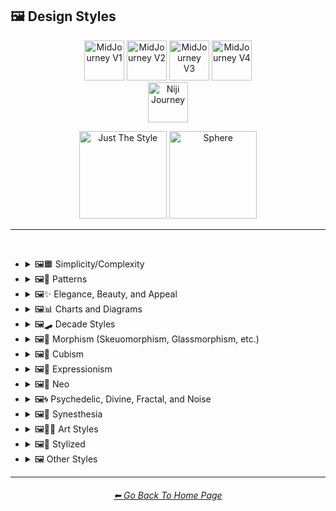 <h2>🖼 Design Styles</h2>

<div align="center">

[<img src="/Images/Repo_Parts/Buttons/Version_Buttons/button_version_V1_inactive.webp?raw=true" alt="MidJourney V1" height="64" />](/Pages/MJ_V1/Style_Pages/Sphere/Design_Styles.md)
[<img src="/Images/Repo_Parts/Buttons/Version_Buttons/button_version_V2_inactive.webp?raw=true" alt="MidJourney V2" height="64" />](/Pages/MJ_V2/Style_Pages/Sphere/Design_Styles.md)
[<img src="/Images/Repo_Parts/Buttons/Version_Buttons/button_version_V3_active.webp?raw=true" alt="MidJourney V3" height="64" />](/Pages/MJ_V3/Style_Pages/Just_The_Style/Design_Styles.md)
[<img src="/Images/Repo_Parts/Buttons/Version_Buttons/button_version_V4_inactive.webp?raw=true" alt="MidJourney V4" height="64" />](/Pages/MJ_V4/Style_Pages/Just_The_Style/Design_Styles.md)
<br>
[<img src="/Images/Repo_Parts/Buttons/Version_Buttons/button_version_niji_inactive_full.webp?raw=true" alt="Niji Journey" height="64" />](/Pages/Niji_Journey/Style_Pages/Design_Styles.md)

[<img src="/Images/Repo_Parts/Buttons/Image_Type_Buttons/button_just_the_style_active.webp?raw=true" alt="Just The Style" width="140.5" />](/Pages/MJ_V3/Style_Pages/Just_The_Style/Design_Styles.md)
[<img src="/Images/Repo_Parts/Buttons/Image_Type_Buttons/button_sphere_inactive.webp?raw=true" alt="Sphere" width="140.5" />](/Pages/MJ_V3/Style_Pages/Sphere/Design_Styles.md)

</div>

<hr>
<br>


- <details><summary>🖼🟧 Simplicity/Complexity</summary><p><div align="center">

	| Simple | Simplicity | Basic |
	| :-: | :-: | :-: |
	| <img src="/Images/MJ_V3/MidJourney_Styles/Simple.png?raw=true" width="256" /> | <img src="/Images/MJ_V3/MidJourney_Styles/Wave_13/Simplicity.png?raw=true" width="256" /> | <img src="/Images/MJ_V3/MidJourney_Styles/Basic.png?raw=true" width="256" /> |
	
	<br>
	
	| Details | Detailed | Hyperdetailed |
	| :-: | :-: | :-: |
	| <img src="/Images/MJ_V3/MidJourney_Styles/Wave_14/Details.png?raw=true" width="256" /> | <img src="/Images/MJ_V3/MidJourney_Styles/Detailed.png?raw=true" width="256" /> | <img src="/Images/MJ_V3/MidJourney_Styles/Hyperdetailed.png?raw=true" width="256" /> |

	<br>

	| Ornate |
	| :-: |
	| <img src="/Images/MJ_V3/MidJourney_Styles/Ornate.png?raw=true" width="256" /> |
	
	<br>

	| Complex | Complexity | Multiplex |
	| :-: | :-: | :-: |
	| <img src="/Images/MJ_V3/MidJourney_Styles/Complex.png?raw=true" width="256" /> | <img src="/Images/MJ_V3/MidJourney_Styles/Wave_13/Complexity.png?raw=true" width="256" /> | <img src="/Images/MJ_V3/MidJourney_Styles/Multiplex.png?raw=true" width="256" /> |
	
	<br>

	| Kolmogorov Complexity | Cluttered | Greeble |
    | :-: | :-: | :-: |
    | <img src="/Images/MJ_V3/MidJourney_Styles/Kolmogorov_Complexity.png?raw=true" width="256" /> | <img src="/Images/MJ_V3/MidJourney_Styles/Cluttered.png?raw=true" width="256" /> | <img src="/Images/MJ_V3/MidJourney_Styles/Greeble.png?raw=true" width="256" /> |

    <br>

	| Chaotic | Confusing | Incoherent |
	| :-: | :-: | :-: |
	| <img src="/Images/MJ_V3/MidJourney_Styles/Chaotic.png?raw=true" width="256" /> | <img src="/Images/MJ_V3/MidJourney_Styles/Confusing.png?raw=true" width="256" /> | <img src="/Images/MJ_V3/MidJourney_Styles/Incoherent.png?raw=true" width="256" /> |
	
	<br>

	| Intricate | Surface Detail | Intricate Surface Detail |
	| :-: | :-: | :-: |
	| <img src="/Images/MJ_V3/MidJourney_Styles/Intricate.png?raw=true" width="256" /> | <img src="/Images/MJ_V3/MidJourney_Styles/Surface_Detail.png?raw=true" width="256" /> | <img src="/Images/MJ_V3/MidJourney_Styles/Intricate_Surface_Detail.png?raw=true" width="256" /> |
	
	<br>
	
	| Minimalist | Maximalist | Intricate Maximalism |
	| :-: | :-: | :-: |
	| <img src="/Images/MJ_V3/MidJourney_Styles/Minimalist.png?raw=true" width="256" /> | <img src="/Images/MJ_V3/MidJourney_Styles/Maximalist.png?raw=true" width="256" /> | <img src="/Images/MJ_V3/MidJourney_Styles/Intricate_Maximalism.png?raw=true" width="256" /> |

	<br>
	
	| Flat | Flat Design | Ukiyo-e Flat Design |
	| :-: | :-: | :-: |
	| <img src="/Images/MJ_V3/MidJourney_Styles/Flat.png?raw=true" width="256" /> | <img src="/Images/MJ_V3/MidJourney_Styles/Flat_Design.png?raw=true" width="256" /> | <img src="/Images/MJ_V3/MidJourney_Styles/Ukiyo-e_Flat_Design.png?raw=true" width="256" /> |

	<br>
	
	| Flat Shading |
	| :-: |
	| <img src="/Images/MJ_V3/MidJourney_Styles/Flat_Shading.png?raw=true" width="256" /> |
	
  </div></p></details>
	
	
	
- <details><summary>🖼🎨 Patterns</summary><p><div align="center">
	
	| Patterns | Polka Dot | Pinstripe |
	| :-: | :-: | :-: |
	| <img src="/Images/MJ_V3/MidJourney_Styles/Patterns.png?raw=true" width="256" /> | <img src="/Images/MJ_V3/MidJourney_Styles/Polka_Dot.png?raw=true" width="256" /> | <img src="/Images/MJ_V3/MidJourney_Styles/Pinstripe.png?raw=true" width="256" /> |
	
	<br>
	
	| Grid | Axis Lines | Checkerboard |
	| :-: | :-: | :-: |
	| <img src="/Images/MJ_V3/MidJourney_Styles/Grid.png?raw=true" width="256" /> | <img src="/Images/MJ_V3/MidJourney_Styles/Wave_14/Axis_Lines.png?raw=true" width="256" /> | <img src="/Images/MJ_V3/MidJourney_Styles/Checkerboard.png?raw=true" width="256" /> |

	<br>

	| Halftone |
	| :-: |
	| <img src="/Images/MJ_V3/MidJourney_Styles/Halftone.png?raw=true" width="256" /> |

	<br>
	
	| Camouflage | Damask Patterns | Memphis Pattern |
	| :-: | :-: | :-: |
	| <img src="/Images/MJ_V3/MidJourney_Styles/Camouflage.png?raw=true" width="256" /> | <img src="/Images/MJ_V3/MidJourney_Styles/Damask_Patterns.png?raw=true" width="256" /> | <img src="/Images/MJ_V3/MidJourney_Styles/Memphis_Pattern.png?raw=true" width="256" /> |
	
	<br>
	
	| Parametric Patterns | Diffraction Patterns | Voronoi |
	| :-: | :-: | :-: |
	| <img src="/Images/MJ_V3/MidJourney_Styles/Parametric_Patterns.png?raw=true" width="256" /> | <img src="/Images/MJ_V3/MidJourney_Styles/Diffraction_Patterns.png?raw=true" width="256" /> | <img src="/Images/MJ_V3/MidJourney_Styles/Voronoi.png?raw=true" width="256" /> |
	
	<br>
	
	| Zebra Pattern | Tiger Pattern | Cow Pattern |
	| :-: | :-: | :-: |
	| <img src="/Images/MJ_V3/MidJourney_Styles/Zebra_Pattern.png?raw=true" width="256" /> | <img src="/Images/MJ_V3/MidJourney_Styles/Tiger_Pattern.png?raw=true" width="256" /> | <img src="/Images/MJ_V3/MidJourney_Styles/Wave_11/Cow_Pattern.png?raw=true" width="256" /> |

	<br>

	| Rorschach |
	| :-: |
	| <img src="/Images/MJ_V3/MidJourney_Styles/Rorschach.png?raw=true" width="256" /> |

  </div></p></details>



- <details><summary>🖼✨ Elegance, Beauty, and Appeal</summary><p><div align="center">

	| Elegant | Elegance |
	| :-: | :-: |
	| <img src="/Images/MJ_V3/MidJourney_Styles/Elegant.png?raw=true" width="256" /> | <img src="/Images/MJ_V3/MidJourney_Styles/Wave_13/Elegance.png?raw=true" width="256" /> |

	<br>

	| Beauty | Beautiful |
	| :-: | :-: |
	| <img src="/Images/MJ_V3/MidJourney_Styles/Wave_13/Beauty.png?raw=true" width="256" /> | <img src="/Images/MJ_V3/MidJourney_Styles/Beautiful.png?raw=true" width="256" /> |

	<br>

	| Appeal | Marvelous |
	| :-: | :-: |
	| <img src="/Images/MJ_V3/MidJourney_Styles/Wave_13/Appeal.png?raw=true" width="256" /> | <img src="/Images/MJ_V3/MidJourney_Styles/Marvelous.png?raw=true" width="256" /> |
	
	<br>

	| Luxury | Luxurious | Luxe |
	| :-: | :-: | :-: |
	| <img src="/Images/MJ_V3/MidJourney_Styles/Luxury.png?raw=true" width="256" /> | <img src="/Images/MJ_V3/MidJourney_Styles/Luxurious.png?raw=true" width="256" /> | <img src="/Images/MJ_V3/MidJourney_Styles/Luxe.png?raw=true" width="256" /> |
	
	<br>
	
	| Low-Quality | Medium-Quality |
	| :-: | :-: |
	| <img src="/Images/MJ_V3/MidJourney_Styles/Wave_10/Low-Quality.png?raw=true" width="256" /> | <img src="/Images/MJ_V3/MidJourney_Styles/Wave_10/Medium-Quality.png?raw=true" width="256" /> |
	
	<br>
	
	| High-Quality | Ultra-Quality | Ultra Quality |
	| :-: | :-: | :-: |
	| <img src="/Images/MJ_V3/MidJourney_Styles/Wave_10/High-Quality.png?raw=true" width="256" /> | <img src="/Images/MJ_V3/MidJourney_Styles/Wave_10/Ultra-Quality.png?raw=true" width="256" /> | <img src="/Images/MJ_V3/MidJourney_Styles/Wave_10/Ultra_Quality.png?raw=true" width="256" /> |

	<br>

	| Perfection |
	| :-: |
	| <img src="/Images/MJ_V3/MidJourney_Styles/Perfection.png?raw=true" width="256" /> |

  </div></p></details>



- <details><summary>🖼📊 Charts and Diagrams</summary><p><div align="center">

	| Chart | Graph | Diagram |
	| :-: | :-: | :-: |
	| <img src="/Images/MJ_V3/MidJourney_Styles/Chart.png?raw=true" width="256" /> | <img src="/Images/MJ_V3/MidJourney_Styles/Graph.png?raw=true" width="256" /> | <img src="/Images/MJ_V3/MidJourney_Styles/Diagram.png?raw=true" width="256" /> |
	
	<br>
	
	| Ideogram | Pictogram | Phase-Space |
	| :-: | :-: | :-: |
	| <img src="/Images/MJ_V3/MidJourney_Styles/Ideogram.png?raw=true" width="256" /> | <img src="/Images/MJ_V3/MidJourney_Styles/Pictogram.png?raw=true" width="256" /> | <img src="/Images/MJ_V3/MidJourney_Styles/Phase-Space.png?raw=true" width="256" /> |
	
	<br>
	
	| Feynman Diagram | Map | Schematic |
	| :-: | :-: | :-: |
	| <img src="/Images/MJ_V3/MidJourney_Styles/Feynman_Diagram.png?raw=true" width="256" /> | <img src="/Images/MJ_V3/MidJourney_Styles/Map.png?raw=true" width="256" /> | <img src="/Images/MJ_V3/MidJourney_Styles/Schematic.png?raw=true" width="256" /> |

  </div></p></details>



- <details><summary>🖼🛹 Decade Styles</summary><p><div align="center">

	| 20s | 20s Pattern | 1920s Decor |
	| :-: | :-: | :-: |
	| <img src="/Images/MJ_V3/MidJourney_Styles/20s.png?raw=true" width="256" /> | <img src="/Images/MJ_V3/MidJourney_Styles/20s_Pattern.png?raw=true" width="256" /> | <img src="/Images/MJ_V3/MidJourney_Styles/1920s_Decor.png?raw=true" width="256" /> |
	
	<br>
	
	| 30s | 30s Pattern | 1930s Decor |
	| :-: | :-: | :-: |
	| <img src="/Images/MJ_V3/MidJourney_Styles/30s.png?raw=true" width="256" /> | <img src="/Images/MJ_V3/MidJourney_Styles/30s_Pattern.png?raw=true" width="256" /> | <img src="/Images/MJ_V3/MidJourney_Styles/1930s_Decor.png?raw=true" width="256" /> |
	
	<br>
	
	| 40s | 40s Pattern | 1940s Decor |
	| :-: | :-: | :-: |
	| <img src="/Images/MJ_V3/MidJourney_Styles/40s.png?raw=true" width="256" /> | <img src="/Images/MJ_V3/MidJourney_Styles/40s_Pattern.png?raw=true" width="256" /> | <img src="/Images/MJ_V3/MidJourney_Styles/1940s_Decor.png?raw=true" width="256" /> |
	
	<br>

	| 50s | 50s Pattern | 1950s Decor |
	| :-: | :-: | :-: |
	| <img src="/Images/MJ_V3/MidJourney_Styles/50s.png?raw=true" width="256" /> | <img src="/Images/MJ_V3/MidJourney_Styles/50s_Pattern.png?raw=true" width="256" /> | <img src="/Images/MJ_V3/MidJourney_Styles/1950s_Decor.png?raw=true" width="256" /> |
	
	<br>
	
	| 60s | 60s Pattern | 1960s Decor |
	| :-: | :-: | :-: |
	| <img src="/Images/MJ_V3/MidJourney_Styles/60s.png?raw=true" width="256" /> | <img src="/Images/MJ_V3/MidJourney_Styles/60s_Pattern.png?raw=true" width="256" /> | <img src="/Images/MJ_V3/MidJourney_Styles/1960s_Decor.png?raw=true" width="256" /> |
	
	<br>
	
	| 70s | 70s Pattern | 1970s Decor |
	| :-: | :-: | :-: |
	| <img src="/Images/MJ_V3/MidJourney_Styles/70s.png?raw=true" width="256" /> | <img src="/Images/MJ_V3/MidJourney_Styles/70s_Pattern.png?raw=true" width="256" /> | <img src="/Images/MJ_V3/MidJourney_Styles/1970s_Decor.png?raw=true" width="256" /> |
	
	<br>

	| 80s | 80s Pattern | 1980s Decor |
	| :-: | :-: | :-: |
	| <img src="/Images/MJ_V3/MidJourney_Styles/80s.png?raw=true" width="256" /> | <img src="/Images/MJ_V3/MidJourney_Styles/80s_Pattern.png?raw=true" width="256" /> | <img src="/Images/MJ_V3/MidJourney_Styles/1980s_Decor.png?raw=true" width="256" /> |
	
	<br>
	
	| 90s | 90s Pattern | 1990s Decor |
	| :-: | :-: | :-: |
	| <img src="/Images/MJ_V3/MidJourney_Styles/90s.png?raw=true" width="256" /> | <img src="/Images/MJ_V3/MidJourney_Styles/90s_Pattern.png?raw=true" width="256" /> | <img src="/Images/MJ_V3/MidJourney_Styles/1990s_Decor.png?raw=true" width="256" /> |
	
	<br>
	
	| Y2K Design | Y2K Pattern |
	| :-: | :-: |
	| <img src="/Images/MJ_V3/MidJourney_Styles/Y2K_Design.png?raw=true" width="256" /> | <img src="/Images/MJ_V3/MidJourney_Styles/Y2K_Pattern.png?raw=true" width="256" /> |
	
	<br>

	| 2000s Pattern | 2000s Decor |
	| :-: | :-: |
	| <img src="/Images/MJ_V3/MidJourney_Styles/2000s_Pattern.png?raw=true" width="256" /> | <img src="/Images/MJ_V3/MidJourney_Styles/2000s_Decor.png?raw=true" width="256" /> |

	<br>

	| 2010s Decor | 2020s Decor |
	| :-: | :-: |
	| <img src="/Images/MJ_V3/MidJourney_Styles/2010s_Decor.png?raw=true" width="256" /> | <img src="/Images/MJ_V3/MidJourney_Styles/2020s_Decor.png?raw=true" width="256" /> |

	<br>

	| 1100s | 1200s | 1300s |
	| :-: | :-: | :-: |
	| <img src="/Images/MJ_V3/MidJourney_Styles/Wave_12/1100s.png?raw=true" width="256" /> | <img src="/Images/MJ_V3/MidJourney_Styles/Wave_12/1200s.png?raw=true" width="256" /> | <img src="/Images/MJ_V3/MidJourney_Styles/Wave_12/1300s.png?raw=true" width="256" /> |
	
	<br>
	
	| 1400s | 1500s | 1600s |
	| :-: | :-: | :-: |
	| <img src="/Images/MJ_V3/MidJourney_Styles/Wave_12/1400s.png?raw=true" width="256" /> | <img src="/Images/MJ_V3/MidJourney_Styles/Wave_12/1500s.png?raw=true" width="256" /> | <img src="/Images/MJ_V3/MidJourney_Styles/Wave_12/1600s.png?raw=true" width="256" /> |
	
	<br>
	
	| 1700s | 1800s | 1900s |
	| :-: | :-: | :-: |
	| <img src="/Images/MJ_V3/MidJourney_Styles/Wave_12/1700s.png?raw=true" width="256" /> | <img src="/Images/MJ_V3/MidJourney_Styles/Wave_12/1800s.png?raw=true" width="256" /> | <img src="/Images/MJ_V3/MidJourney_Styles/Wave_12/1900s.png?raw=true" width="256" /> |
	
	<br>
	
	| 1950s | 1960s | 1970s |
	| :-: | :-: | :-: |
	| <img src="/Images/MJ_V3/MidJourney_Styles/Wave_12/1950s.png?raw=true" width="256" /> | <img src="/Images/MJ_V3/MidJourney_Styles/Wave_12/1960s.png?raw=true" width="256" /> | <img src="/Images/MJ_V3/MidJourney_Styles/Wave_12/1970s.png?raw=true" width="256" /> |
	
	<br>
	
	| 1980s | 1990s | 2000s |
	| :-: | :-: | :-: |
	| <img src="/Images/MJ_V3/MidJourney_Styles/Wave_12/1980s.png?raw=true" width="256" /> | <img src="/Images/MJ_V3/MidJourney_Styles/Wave_12/1990s.png?raw=true" width="256" /> | <img src="/Images/MJ_V3/MidJourney_Styles/Wave_12/2000s.png?raw=true" width="256" /> |
	
	<br>
	
	| 2010s | 2020s | 3000s |
	| :-: | :-: | :-: |
	| <img src="/Images/MJ_V3/MidJourney_Styles/Wave_12/2010s.png?raw=true" width="256" /> | <img src="/Images/MJ_V3/MidJourney_Styles/Wave_12/2020s.png?raw=true" width="256" /> | <img src="/Images/MJ_V3/MidJourney_Styles/Wave_12/3000s.png?raw=true" width="256" /> |
	
	<br>
	
	| 4000s | 5000s |
	| :-: | :-: |
	| <img src="/Images/MJ_V3/MidJourney_Styles/Wave_12/4000s.png?raw=true" width="256" /> | <img src="/Images/MJ_V3/MidJourney_Styles/Wave_12/5000s.png?raw=true" width="256" /> |

  </div></p></details>



- <details><summary>🖼🎰 Morphism (Skeuomorphism, Glassmorphism, etc.)</summary><p><div align="center">

	| Morphism |
	| :-: |
	| <img src="/Images/MJ_V3/MidJourney_Styles/Wave_13/Morphism.png?raw=true" width="256" /> |
	
	<br>

	| Skeuomorphism | Neumorphism |
	| :-: | :-: |
	| <img src="/Images/MJ_V3/MidJourney_Styles/Skeuomorphism.png?raw=true" width="256" /> | <img src="/Images/MJ_V3/MidJourney_Styles/Neumorphism.png?raw=true" width="256" /> |
	
	<br>
	
	| Neomorphism |
	| :-: |
	| <img src="/Images/MJ_V3/MidJourney_Styles/Wave_11/Neomorphism.png?raw=true" width="256" /> |

	<br>
	
	| Glassmorphism | Claymorphism |
	| :-: | :-: |
	| <img src="/Images/MJ_V3/MidJourney_Styles/Glassmorphism.png?raw=true" width="256" /> | <img src="/Images/MJ_V3/MidJourney_Styles/Claymorphism.png?raw=true" width="256" /> |

  </div></p></details>



- <details><summary>🖼🧊 Cubism</summary><p><div align="center">

	| Cubism | Synthetic Cubism | Mechanistic Cubism |
	| :-: | :-: | :-: |
	| <img src="/Images/MJ_V3/MidJourney_Styles/Cubism.png?raw=true" width="256" /> | <img src="/Images/MJ_V3/MidJourney_Styles/Synthetic_Cubism.png?raw=true" width="256" /> | <img src="/Images/MJ_V3/MidJourney_Styles/Mechanistic_Cubism.png?raw=true" width="256" /> |
	
	<br>
	
	| Proto-Cubism | Cubo-Futurism |
	| :-: | :-: |
	| <img src="/Images/MJ_V3/MidJourney_Styles/Proto-Cubism.png?raw=true" width="256" /> | <img src="/Images/MJ_V3/MidJourney_Styles/Cubo-Futurism.png?raw=true" width="256" /> |

  </div></p></details>



- <details><summary>🖼🦋 Expressionism</summary><p><div align="center">

	| Expressionism | Cubo-Expressionism |
	| :-: | :-: |
	| <img src="/Images/MJ_V3/MidJourney_Styles/Expressionism.png?raw=true" width="256" /> | <img src="/Images/MJ_V3/MidJourney_Styles/Cubo-Expressionism.png?raw=true" width="256" /> |
	
	<br>
	
	| Figurative Expressionism | Abstract Expressionism |
	| :-: | :-: |
	| <img src="/Images/MJ_V3/MidJourney_Styles/Figurative_Expressionism.png?raw=true" width="256" /> | <img src="/Images/MJ_V3/MidJourney_Styles/Abstract_Expressionism.png?raw=true" width="256" /> |

  </div></p></details>



- <details><summary>🖼🔮 Neo</summary><p><div align="center">

	| Neo |
	| :-: |
	| <img src="/Images/MJ_V3/MidJourney_Styles/Wave_13/Neo.png?raw=true" width="256" /> |
	
	<br>

	| Neo-Baroque | Neo-Byzantine | Neo-Rococo |
	| :-: | :-: | :-: |
	| <img src="/Images/MJ_V3/MidJourney_Styles/Neo-Baroque.png?raw=true" width="256" /> | <img src="/Images/MJ_V3/MidJourney_Styles/Neo-Byzantine.png?raw=true" width="256" /> | <img src="/Images/MJ_V3/MidJourney_Styles/Neo-Rococo.png?raw=true" width="256" /> |

	<br>

	| Neoclassicism | Neoplasticism |
	| :-: | :-: |
	| <img src="/Images/MJ_V3/MidJourney_Styles/Neoclassicism.png?raw=true" width="256" /> | <img src="/Images/MJ_V3/MidJourney_Styles/Neoplasticism.png?raw=true" width="256" /> |

	<br>
	
	| Neo-Dada | Neo-Futurism | NeoSon |
	| :-: | :-: | :-: |
	| <img src="/Images/MJ_V3/MidJourney_Styles/Neo-Dada.png?raw=true" width="256" /> | <img src="/Images/MJ_V3/MidJourney_Styles/Neo-Futurism.png?raw=true" width="256" /> | <img src="/Images/MJ_V3/MidJourney_Styles/NeoSon.png?raw=true" width="256" /> |
	
	<br>
	
	| Neo-Tokyo | Neo-Concretism | Neo-Impressionism |
	| :-: | :-: | :-: |
	| <img src="/Images/MJ_V3/MidJourney_Styles/Neo-Tokyo.png?raw=true" width="256" /> | <img src="/Images/MJ_V3/MidJourney_Styles/Neo-Concretism.png?raw=true" width="256" /> | <img src="/Images/MJ_V3/MidJourney_Styles/Neo-Impressionism.png?raw=true" width="256" /> |

  </div></p></details>



- <details><summary>🖼🌀 Psychedelic, Divine, Fractal, and Noise</summary><p><div align="center">

	| Psychedelic | Psychedelia | Psychedelica |
	| :-: | :-: | :-: |
	| <img src="/Images/MJ_V3/MidJourney_Styles/Wave_13/Psychedelic.png?raw=true" width="256" /> | <img src="/Images/MJ_V3/MidJourney_Styles/Wave_10/Psychedelia.png?raw=true" width="256" /> | <img src="/Images/MJ_V3/MidJourney_Styles/Psychedelica.png?raw=true" width="256" /> |

	<br>

	| Psychedelic Design | Trippy | Acidwave |
	| :-: | :-: | :-: |
	| <img src="/Images/MJ_V3/MidJourney_Styles/Psychedelic_Design.png?raw=true" width="256" /> | <img src="/Images/MJ_V3/MidJourney_Styles/Wave_10/Trippy.png?raw=true" width="256" /> | <img src="/Images/MJ_V3/MidJourney_Styles/Acidwave.png?raw=true" width="256" /> |

	<br>

	| LSD | DMT |
	| :-: | :-: |
	| <img src="/Images/MJ_V3/MidJourney_Styles/Wave_10/LSD.png?raw=true" width="256" /> | <img src="/Images/MJ_V3/MidJourney_Styles/Wave_10/DMT.png?raw=true" width="256" /> |

	<br>
	
	| Kaleidoscope | Teleidoscope |
	| :-: | :-: |
	| <img src="/Images/MJ_V3/MidJourney_Styles/Kaleidoscope.png?raw=true" width="256" /> | <img src="/Images/MJ_V3/MidJourney_Styles/Wave_11/Teleidoscope.png?raw=true" width="256" /> |
	
	<br>

	| Spirograph | Mandala |
	| :-: | :-: |
	| <img src="/Images/MJ_V3/MidJourney_Styles/Spirograph.png?raw=true" width="256" /> | <img src="/Images/MJ_V3/MidJourney_Styles/Mandala.png?raw=true" width="256" /> |

	<br>

	| Hippie | Hyperbolic |
	| :-: | :-: |
	| <img src="/Images/MJ_V3/MidJourney_Styles/Hippie.png?raw=true" width="256" /> | <img src="/Images/MJ_V3/MidJourney_Styles/Hyperbolic.png?raw=true" width="256" /> |

	<br>

	| Flower of Life | Sacred Geometry |
	| :-: | :-: |
	| <img src="/Images/MJ_V3/MidJourney_Styles/Wave_11/Flower_of_Life.png?raw=true" width="256" /> | <img src="/Images/MJ_V3/MidJourney_Styles/Sacred_Geometry.png?raw=true" width="256" /> |

	<br>

	| Chakra | Aura | Quantum |
	| :-: | :-: | :-: |
	| <img src="/Images/MJ_V3/MidJourney_Styles/Chakra.png?raw=true" width="256" /> | <img src="/Images/MJ_V3/MidJourney_Styles/Aura.png?raw=true" width="256" /> | <img src="/Images/MJ_V3/MidJourney_Styles/Quantum.png?raw=true" width="256" /> |
	
	<br>

	| Divine | Ineffable | Sacred |
	| :-: | :-: | :-: |
	| <img src="/Images/MJ_V3/MidJourney_Styles/Divine.png?raw=true" width="256" /> | <img src="/Images/MJ_V3/MidJourney_Styles/Ineffable.png?raw=true" width="256" /> | <img src="/Images/MJ_V3/MidJourney_Styles/Sacred.png?raw=true" width="256" /> |
	
	<br>

	| Transcendent | Transcendental | Astral |
	| :-: | :-: | :-: |
	| <img src="/Images/MJ_V3/MidJourney_Styles/Transcendent.png?raw=true" width="256" /> | <img src="/Images/MJ_V3/MidJourney_Styles/Wave_10/Transcendental.png?raw=true" width="256" /> | <img src="/Images/MJ_V3/MidJourney_Styles/Wave_13/Astral.png?raw=true" width="256" /> |

	<br>

	| Soul | Karma |
	| :-: | :-: |
	| <img src="/Images/MJ_V3/MidJourney_Styles/Soul.png?raw=true" width="256" /> | <img src="/Images/MJ_V3/MidJourney_Styles/Karma.png?raw=true" width="256" /> |

	<br>
	
	| Fractal | Fractal Art | Fractal Environment |
	| :-: | :-: | :-: |
	| <img src="/Images/MJ_V3/MidJourney_Styles/Fractal.png?raw=true" width="256" /> | <img src="/Images/MJ_V3/MidJourney_Styles/Fractal_Art.png?raw=true" width="256" /> | <img src="/Images/MJ_V3/MidJourney_Styles/Wave_11/Fractal_Environment.png?raw=true" width="256" /> |
	
	<br>

	| Mandelbrot | Multibrot |
	| :-: | :-: |
	| <img src="/Images/MJ_V3/MidJourney_Styles/Mandelbrot.png?raw=true" width="256" /> | <img src="/Images/MJ_V3/MidJourney_Styles/Multibrot.png?raw=true" width="256" /> |
	
	<br>

	| Mandelbox | Mandelbulb |
	| :-: | :-: |
	| <img src="/Images/MJ_V3/MidJourney_Styles/Mandelbox.png?raw=true" width="256" /> | <img src="/Images/MJ_V3/MidJourney_Styles/Mandelbulb.png?raw=true" width="256" /> |
	
	<br>
	
	| Julia-Set | Lyapunov-Fractal | Burning-Ship-Fractal |
	| :-: | :-: | :-: |
	| <img src="/Images/MJ_V3/MidJourney_Styles/Julia-Set.png?raw=true" width="256" /> | <img src="/Images/MJ_V3/MidJourney_Styles/Lyapunov-Fractal.png?raw=true" width="256" /> | <img src="/Images/MJ_V3/MidJourney_Styles/Burning-Ship-Fractal.png?raw=true" width="256" /> |

	<br>
	
	| Newton Fractal | Newton-Fractal |
	| :-: | :-: |
	| <img src="/Images/MJ_V3/MidJourney_Styles/Newton_Fractal.png?raw=true" width="256" /> | <img src="/Images/MJ_V3/MidJourney_Styles/Newton-Fractal.png?raw=true" width="256" /> |
	
	<br>
	
	| Noisy | Noise | White Noise |
	| :-: | :-: | :-: |
	| <img src="/Images/MJ_V3/MidJourney_Styles/Noisy.png?raw=true" width="256" /> | <img src="/Images/MJ_V3/MidJourney_Styles/Noise.png?raw=true" width="256" /> | <img src="/Images/MJ_V3/MidJourney_Styles/White_Noise.png?raw=true" width="256" /> |
	
	<br>
	
	| Cell Noise | Perlin Noise | Simplex Noise |
	| :-: | :-: | :-: |
	| <img src="/Images/MJ_V3/MidJourney_Styles/Cell_Noise.png?raw=true" width="256" /> | <img src="/Images/MJ_V3/MidJourney_Styles/Perlin_Noise.png?raw=true" width="256" /> | <img src="/Images/MJ_V3/MidJourney_Styles/Simplex_Noise.png?raw=true" width="256" /> |

  </div></p></details>


- <details><summary>🖼🌈 Synesthesia</summary><p><div align="center">

	| Synesthesia | Synesthetic |
	| :-: | :-: |
	| <img src="/Images/MJ_V3/MidJourney_Styles/Synesthesia.png?raw=true" width="256" /> | <img src="/Images/MJ_V3/MidJourney_Styles/Wave_13/Synesthetic.png?raw=true" width="256" /> |
	
	<br>
	
	| Chromesthesia | Music-Color Synesthesia | Musical-Color Synesthesia |
	| :-: | :-: | :-: |
	| <img src="/Images/MJ_V3/MidJourney_Styles/Wave_13/Chromesthesia.png?raw=true" width="256" /> | <img src="/Images/MJ_V3/MidJourney_Styles/Wave_13/Music-Color_Synesthesia.png?raw=true" width="256" /> | <img src="/Images/MJ_V3/MidJourney_Styles/Wave_13/Musical-Color_Synesthesia.png?raw=true" width="256" /> |
	
	<br>
	
	| Music-Vision Synesthesia | Musical-Texture Synesthesia | Chords-Color Synesthesia |
	| :-: | :-: | :-: |
	| <img src="/Images/MJ_V3/MidJourney_Styles/Wave_13/Music-Vision_Synesthesia.png?raw=true" width="256" /> | <img src="/Images/MJ_V3/MidJourney_Styles/Wave_13/Musical-Texture_Synesthesia.png?raw=true" width="256" /> | <img src="/Images/MJ_V3/MidJourney_Styles/Wave_13/Chords-Color_Synesthesia.png?raw=true" width="256" /> |
	
	<br>
	
	| Musical-Spatial Synesthesia | Music-Number Synesthesia | Music-Temperature Synesthesia |
	| :-: | :-: | :-: |
	| <img src="/Images/MJ_V3/MidJourney_Styles/Wave_13/Musical-Spatial_Synesthesia.png?raw=true" width="256" /> | <img src="/Images/MJ_V3/MidJourney_Styles/Wave_13/Music-Number_Synesthesia.png?raw=true" width="256" /> | <img src="/Images/MJ_V3/MidJourney_Styles/Wave_13/Music-Temperature_Synesthesia.png?raw=true" width="256" /> |
	
	<br>
	
	| Music-Smell Synesthesia | Music-Taste Synesthesia |
	| :-: | :-: |
	| <img src="/Images/MJ_V3/MidJourney_Styles/Wave_13/Music-Smell_Synesthesia.png?raw=true" width="256" /> | <img src="/Images/MJ_V3/MidJourney_Styles/Wave_13/Music-Taste_Synesthesia.png?raw=true" width="256" /> |
	
	<br>
	
	| Auditory-Visual Synesthesia | Auditory-Tactile Synesthesia | Auditory-Gustatory Synesthesia |
	| :-: | :-: | :-: |
	| <img src="/Images/MJ_V3/MidJourney_Styles/Wave_13/Auditory-Visual_Synesthesia.png?raw=true" width="256" /> | <img src="/Images/MJ_V3/MidJourney_Styles/Wave_13/Auditory-Tactile_Synesthesia.png?raw=true" width="256" /> | <img src="/Images/MJ_V3/MidJourney_Styles/Wave_13/Auditory-Gustatory_Synesthesia.png?raw=true" width="256" /> |
	
	<br>
	
	| Sound-Texture Synesthesia | Sound-Tactile Synesthesia | Sound-Touch Synesthesia |
	| :-: | :-: | :-: |
	| <img src="/Images/MJ_V3/MidJourney_Styles/Wave_13/Sound-Texture_Synesthesia.png?raw=true" width="256" /> | <img src="/Images/MJ_V3/MidJourney_Styles/Wave_13/Sound-Tactile_Synesthesia.png?raw=true" width="256" /> | <img src="/Images/MJ_V3/MidJourney_Styles/Wave_13/Sound-Touch_Synesthesia.png?raw=true" width="256" /> |
	
	<br>
	
	| Sound-Shape Synesthesia | Sound-Number Synesthesia |
	| :-: | :-: |
	| <img src="/Images/MJ_V3/MidJourney_Styles/Wave_13/Sound-Shape_Synesthesia.png?raw=true" width="256" /> | <img src="/Images/MJ_V3/MidJourney_Styles/Wave_13/Sound-Number_Synesthesia.png?raw=true" width="256" /> |
	
	<br>
	
	| Sound-Kinetics Synesthesia | Sound-Temperature Synesthesia |
	| :-: | :-: |
	| <img src="/Images/MJ_V3/MidJourney_Styles/Wave_13/Sound-Kinetics_Synesthesia.png?raw=true" width="256" /> | <img src="/Images/MJ_V3/MidJourney_Styles/Wave_13/Sound-Temperature_Synesthesia.png?raw=true" width="256" /> |
	
	<br>
	
	| Sound-Smell Synesthesia | Sound-Taste Synesthesia |
	| :-: | :-: |
	| <img src="/Images/MJ_V3/MidJourney_Styles/Wave_13/Sound-Smell_Synesthesia.png?raw=true" width="256" /> | <img src="/Images/MJ_V3/MidJourney_Styles/Wave_13/Sound-Taste_Synesthesia.png?raw=true" width="256" /> |
	
	<br>
	
	| Aura Synesthesia | Personality-Color Synesthesia | Emotion-Color Synesthesia |
	| :-: | :-: | :-: |
	| <img src="/Images/MJ_V3/MidJourney_Styles/Wave_13/Aura_Synesthesia.png?raw=true" width="256" /> | <img src="/Images/MJ_V3/MidJourney_Styles/Wave_13/Personality-Color_Synesthesia.png?raw=true" width="256" /> | <img src="/Images/MJ_V3/MidJourney_Styles/Wave_13/Emotion-Color_Synesthesia.png?raw=true" width="256" /> |
	
	<br>
	
	| Concepts-Color Synesthesia | Concepts-Shape Synesthesia |
	| :-: | :-: |
	| <img src="/Images/MJ_V3/MidJourney_Styles/Wave_13/Concepts-Color_Synesthesia.png?raw=true" width="256" /> | <img src="/Images/MJ_V3/MidJourney_Styles/Wave_13/Concepts-Shape_Synesthesia.png?raw=true" width="256" /> |
	
	<br>
	
	| Concept-Sound Synesthesia | Concept-Smell Synesthesia |
	| :-: | :-: |
	| <img src="/Images/MJ_V3/MidJourney_Styles/Wave_13/Concept-Sound_Synesthesia.png?raw=true" width="256" /> | <img src="/Images/MJ_V3/MidJourney_Styles/Wave_13/Concept-Smell_Synesthesia.png?raw=true" width="256" /> |
	
	<br>
	
	| Mathematical Concepts-Visual Synesthesia | Spatial-Sequence Synesthesia | Number-Form Synesthesia |
	| :-: | :-: | :-: |
	| <img src="/Images/MJ_V3/MidJourney_Styles/Wave_13/Mathematical_Concepts-Visual_Synesthesia.png?raw=true" width="256" /> | <img src="/Images/MJ_V3/MidJourney_Styles/Wave_13/Spatial-Sequence_Synesthesia.png?raw=true" width="256" /> | <img src="/Images/MJ_V3/MidJourney_Styles/Wave_13/Number-Form_Synesthesia.png?raw=true" width="256" /> |
	
	<br>
	
	| Gustatory-Visual Synesthesia | Gustatory-Auditory Synesthesia | Gustatory-Tactile Synesthesia |
	| :-: | :-: | :-: |
	| <img src="/Images/MJ_V3/MidJourney_Styles/Wave_13/Gustatory-Visual_Synesthesia.png?raw=true" width="256" /> | <img src="/Images/MJ_V3/MidJourney_Styles/Wave_13/Gustatory-Auditory_Synesthesia.png?raw=true" width="256" /> | <img src="/Images/MJ_V3/MidJourney_Styles/Wave_13/Gustatory-Tactile_Synesthesia.png?raw=true" width="256" /> |
	
	<br>
	
	| Olfactory-Visual Synesthesia | Kinetics-Color Synesthesia |
	| :-: | :-: |
	| <img src="/Images/MJ_V3/MidJourney_Styles/Wave_13/Olfactory-Visual_Synesthesia.png?raw=true" width="256" /> | <img src="/Images/MJ_V3/MidJourney_Styles/Wave_13/Kinetics-Color_Synesthesia.png?raw=true" width="256" /> |
	
	<br>
	
	| Grapheme-Shape Synesthesia | Grapheme-Texture Synesthesia | Grapheme-Image Synesthesia |
	| :-: | :-: | :-: |
	| <img src="/Images/MJ_V3/MidJourney_Styles/Wave_13/Grapheme-Shape_Synesthesia.png?raw=true" width="256" /> | <img src="/Images/MJ_V3/MidJourney_Styles/Wave_13/Grapheme-Texture_Synesthesia.png?raw=true" width="256" /> | <img src="/Images/MJ_V3/MidJourney_Styles/Wave_13/Grapheme-Image_Synesthesia.png?raw=true" width="256" /> |
	
	<br>
	
	| Grapheme-Color Synesthesia | Grapheme-Sound Synesthesia | Grapheme-Temperature Synesthesia |
	| :-: | :-: | :-: |
	| <img src="/Images/MJ_V3/MidJourney_Styles/Wave_13/Grapheme-Color_Synesthesia.png?raw=true" width="256" /> | <img src="/Images/MJ_V3/MidJourney_Styles/Wave_13/Grapheme-Sound_Synesthesia.png?raw=true" width="256" /> | <img src="/Images/MJ_V3/MidJourney_Styles/Wave_13/Grapheme-Temperature_Synesthesia.png?raw=true" width="256" /> |
	
	<br>
	
	| Grapheme-Smell Synesthesia | Grapheme-Taste Synesthesia |
	| :-: | :-: |
	| <img src="/Images/MJ_V3/MidJourney_Styles/Wave_13/Grapheme-Smell_Synesthesia.png?raw=true" width="256" /> | <img src="/Images/MJ_V3/MidJourney_Styles/Wave_13/Grapheme-Taste_Synesthesia.png?raw=true" width="256" /> |
	
	<br>
	
	| Lexeme-Olfactory Synesthesia | Lexeme-Taste Synesthesia | Lexical-Gustatory Synesthesia |
	| :-: | :-: | :-: |
	| <img src="/Images/MJ_V3/MidJourney_Styles/Wave_13/Lexeme-Olfactory_Synesthesia.png?raw=true" width="256" /> | <img src="/Images/MJ_V3/MidJourney_Styles/Wave_13/Lexeme-Taste_Synesthesia.png?raw=true" width="256" /> | <img src="/Images/MJ_V3/MidJourney_Styles/Wave_13/Lexical-Gustatory_Synesthesia.png?raw=true" width="256" /> |
	
	<br>
	
	| Lexeme-Motor Synesthesia |
	| :-: |
	| <img src="/Images/MJ_V3/MidJourney_Styles/Wave_13/Lexeme-Motor_Synesthesia.png?raw=true" width="256" /> |
	
	<br>
	
	| Lexeme-Color Synesthesia | Morpheme-Color Synesthesia | Words-Color Synesthesia |
	| :-: | :-: | :-: |
	| <img src="/Images/MJ_V3/MidJourney_Styles/Wave_13/Lexeme-Color_Synesthesia.png?raw=true" width="256" /> | <img src="/Images/MJ_V3/MidJourney_Styles/Wave_13/Morpheme-Color_Synesthesia.png?raw=true" width="256" /> | <img src="/Images/MJ_V3/MidJourney_Styles/Wave_13/Words-Color_Synesthesia.png?raw=true" width="256" /> |
	
	<br>
	
	| Letter-Color Synesthesia | Letter-Shape Synesthesia |
	| :-: | :-: |
	| <img src="/Images/MJ_V3/MidJourney_Styles/Wave_13/Letter-Color_Synesthesia.png?raw=true" width="256" /> | <img src="/Images/MJ_V3/MidJourney_Styles/Wave_13/Letter-Shape_Synesthesia.png?raw=true" width="256" /> |
	
	<br>
	
	| Letter-Texture Synesthesia | Letter-Image Synesthesia | Letter-Personality Synesthesia |
	| :-: | :-: | :-: |
	| <img src="/Images/MJ_V3/MidJourney_Styles/Wave_13/Letter-Texture_Synesthesia.png?raw=true" width="256" /> | <img src="/Images/MJ_V3/MidJourney_Styles/Wave_13/Letter-Image_Synesthesia.png?raw=true" width="256" /> | <img src="/Images/MJ_V3/MidJourney_Styles/Wave_13/Letter-Personality_Synesthesia.png?raw=true" width="256" /> |
	
	<br>
	
	| Letter-Smell Synesthesia | Letter-Taste Synesthesia |
	| :-: | :-: |
	| <img src="/Images/MJ_V3/MidJourney_Styles/Wave_13/Letter-Smell_Synesthesia.png?raw=true" width="256" /> | <img src="/Images/MJ_V3/MidJourney_Styles/Wave_13/Letter-Taste_Synesthesia.png?raw=true" width="256" /> |
	
	<br>
	
	| Letter-Sound Synesthesia | Letter-Spatial Location Synesthesia | Letter-Temperature Synesthesia |
	| :-: | :-: | :-: |
	| <img src="/Images/MJ_V3/MidJourney_Styles/Wave_13/Letter-Sound_Synesthesia.png?raw=true" width="256" /> | <img src="/Images/MJ_V3/MidJourney_Styles/Wave_13/Letter-Spatial_Location_Synesthesia.png?raw=true" width="256" /> | <img src="/Images/MJ_V3/MidJourney_Styles/Wave_13/Letter-Temperature_Synesthesia.png?raw=true" width="256" /> |

  </div></p></details>


- <details><summary>🖼👩‍🎨 Art Styles</summary><p><div align="center">

    | Pop-Art | Warhol | Fauvism |
    | :-: | :-: | :-: |
    | <img src="/Images/MJ_V3/MidJourney_Styles/Pop-Art.png?raw=true" width="256" /> | <img src="/Images/MJ_V3/MidJourney_Styles/Warhol.png?raw=true" width="256" /> | <img src="/Images/MJ_V3/MidJourney_Styles/Fauvism.png?raw=true" width="256" /> |

    <br>

	| Lo-fi | Hi-fi | High Fidelity |
	| :-: | :-: | :-: |
	| <img src="/Images/MJ_V3/MidJourney_Styles/Lo-fi.png?raw=true" width="256" /> | <img src="/Images/MJ_V3/MidJourney_Styles/Hi-fi.png?raw=true" width="256" /> | <img src="/Images/MJ_V3/MidJourney_Styles/High_Fidelity.png?raw=true" width="256" /> |

	<br>
	
	| Biomorphic | Ornamental |
	| :-: | :-: |
	| <img src="/Images/MJ_V3/MidJourney_Styles/Wave_14/Biomorphic.png?raw=true" width="256" /> | <img src="/Images/MJ_V3/MidJourney_Styles/Wave_14/Ornamental.png?raw=true" width="256" /> |
	
	<br>

	| Bauhaus Style | Modernism | Composition |
	| :-: | :-: | :-: |
	| <img src="/Images/MJ_V3/MidJourney_Styles/Bauhaus_Style.png?raw=true" width="256" /> | <img src="/Images/MJ_V3/MidJourney_Styles/Wave_13/Modernism.png?raw=true" width="256" /> | <img src="/Images/MJ_V3/MidJourney_Styles/Wave_14/Composition.png?raw=true" width="256" /> |

	<br>

	| Transautomatism | Cloisonnism | Orphism |
	| :-: | :-: | :-: |
	| <img src="/Images/MJ_V3/MidJourney_Styles/Transautomatism.png?raw=true" width="256" /> | <img src="/Images/MJ_V3/MidJourney_Styles/Cloisonnism.png?raw=true" width="256" /> | <img src="/Images/MJ_V3/MidJourney_Styles/Orphism.png?raw=true" width="256" /> |
	
	<br>

	| Suprematism | Vorticism | Eccentrism |
	| :-: | :-: | :-: |
	| <img src="/Images/MJ_V3/MidJourney_Styles/Wave_10/Suprematism.png?raw=true" width="256" /> | <img src="/Images/MJ_V3/MidJourney_Styles/Wave_10/Vorticism.png?raw=true" width="256" /> | <img src="/Images/MJ_V3/MidJourney_Styles/Wave_10/Eccentrism.png?raw=true" width="256" /> |

	<br>
	
	| Rayonism | Spectralism | Luminism |
	| :-: | :-: | :-: |
	| <img src="/Images/MJ_V3/MidJourney_Styles/Rayonism.png?raw=true" width="256" /> | <img src="/Images/MJ_V3/MidJourney_Styles/Spectralism.png?raw=true" width="256" /> | <img src="/Images/MJ_V3/MidJourney_Styles/Wave_13/Luminism.png?raw=true" width="256" /> |
	
	<br>

	| Muralism | Spatialism | Diptych |
	| :-: | :-: | :-: |
	| <img src="/Images/MJ_V3/MidJourney_Styles/Muralism.png?raw=true" width="256" /> | <img src="/Images/MJ_V3/MidJourney_Styles/Spatialism.png?raw=true" width="256" /> | <img src="/Images/MJ_V3/MidJourney_Styles/Wave_14/Diptych.png?raw=true" width="256" /> |

	<br>

	| Precisionism | Regionalism |
	| :-: | :-: |
	| <img src="/Images/MJ_V3/MidJourney_Styles/Precisionism.png?raw=true" width="256" /> | <img src="/Images/MJ_V3/MidJourney_Styles/Regionalism.png?raw=true" width="256" /> |

	<br>
	
	| Classical | Classicism | Academicism |
	| :-: | :-: | :-: |
	| <img src="/Images/MJ_V3/MidJourney_Styles/Wave_11/Classical.png?raw=true" width="256" /> | <img src="/Images/MJ_V3/MidJourney_Styles/Classicism.png?raw=true" width="256" /> | <img src="/Images/MJ_V3/MidJourney_Styles/Academicism.png?raw=true" width="256" /> |
	
	<br>

	| Miserablism | Synchronism | Romanticism |
	| :-: | :-: | :-: |
	| <img src="/Images/MJ_V3/MidJourney_Styles/Miserablism.png?raw=true" width="256" /> | <img src="/Images/MJ_V3/MidJourney_Styles/Synchronism.png?raw=true" width="256" /> | <img src="/Images/MJ_V3/MidJourney_Styles/Romanticism.png?raw=true" width="256" /> |
	
	<br>

	| Constructivist | Constructivism |
	| :-: | :-: |
	| <img src="/Images/MJ_V3/MidJourney_Styles/Wave_11/Constructivist.png?raw=true" width="256" /> | <img src="/Images/MJ_V3/MidJourney_Styles/Constructivism.png?raw=true" width="256" /> |

	<br>
	
	| Baroque | Rococo | Positivism |
	| :-: | :-: | :-: |
	| <img src="/Images/MJ_V3/MidJourney_Styles/Wave_11/Baroque.png?raw=true" width="256" /> | <img src="/Images/MJ_V3/MidJourney_Styles/Wave_11/Rococo.png?raw=true" width="256" /> | <img src="/Images/MJ_V3/MidJourney_Styles/Wave_11/Positivism.png?raw=true" width="256" /> |

	<br>

	| Pictorialism | Gothic |
	| :-: | :-: |
	| <img src="/Images/MJ_V3/MidJourney_Styles/Pictorialism.png?raw=true" width="256" /> | <img src="/Images/MJ_V3/MidJourney_Styles/Wave_13/Gothic.png?raw=true" width="256" /> |

	<br>

	| Tubism | Naturalism | Idyllic |
	| :-: | :-: | :-: |
	| <img src="/Images/MJ_V3/MidJourney_Styles/Tubism.png?raw=true" width="256" /> | <img src="/Images/MJ_V3/MidJourney_Styles/Naturalism.png?raw=true" width="256" /> | <img src="/Images/MJ_V3/MidJourney_Styles/Wave_14/Idyllic.png?raw=true" width="256" /> |

	<br>

	| Vedute | Verism | Divisionism |
	| :-: | :-: | :-: |
	| <img src="/Images/MJ_V3/MidJourney_Styles/Wave_13/Vedute.png?raw=true" width="256" /> | <img src="/Images/MJ_V3/MidJourney_Styles/Verism.png?raw=true" width="256" /> | <img src="/Images/MJ_V3/MidJourney_Styles/Divisionism.png?raw=true" width="256" /> |
	
	<br>
	
	| Nuagisme | Sumatraism | Anachronism |
	| :-: | :-: | :-: |
	| <img src="/Images/MJ_V3/MidJourney_Styles/Wave_10/Nuagisme.png?raw=true" width="256" /> | <img src="/Images/MJ_V3/MidJourney_Styles/Wave_10/Sumatraism.png?raw=true" width="256" /> | <img src="/Images/MJ_V3/MidJourney_Styles/Anachronism.png?raw=true" width="256" /> |

	<br>

	| Synthetism | Tonalism | Barbouillage |
	| :-: | :-: | :-: |
	| <img src="/Images/MJ_V3/MidJourney_Styles/Synthetism.png?raw=true" width="256" /> | <img src="/Images/MJ_V3/MidJourney_Styles/Tonalism.png?raw=true" width="256" /> | <img src="/Images/MJ_V3/MidJourney_Styles/Barbouillage.png?raw=true" width="256" /> |
	
	<br>
	
	| Orientalism | Symbolism | Lettrism |
	| :-: | :-: | :-: |
	| <img src="/Images/MJ_V3/MidJourney_Styles/Orientalism.png?raw=true" width="256" /> | <img src="/Images/MJ_V3/MidJourney_Styles/Symbolism.png?raw=true" width="256" /> | <img src="/Images/MJ_V3/MidJourney_Styles/Lettrism.png?raw=true" width="256" /> |

	<br>

	| Biedermeier |
	| :-: |
	| <img src="/Images/MJ_V3/MidJourney_Styles/Biedermeier.png?raw=true" width="256" /> |

	<br>

	| Idealism | Purism | Intimism |
	| :-: | :-: | :-: |
	| <img src="/Images/MJ_V3/MidJourney_Styles/Wave_13/Idealism.png?raw=true" width="256" /> | <img src="/Images/MJ_V3/MidJourney_Styles/Purism.png?raw=true" width="256" /> | <img src="/Images/MJ_V3/MidJourney_Styles/Intimism.png?raw=true" width="256" /> |
	
	<br>

	| Impressionism | Post-Impressionism | Dau al Set |
	| :-: | :-: | :-: |
	| <img src="/Images/MJ_V3/MidJourney_Styles/Impressionism.png?raw=true" width="256" /> | <img src="/Images/MJ_V3/MidJourney_Styles/Post-Impressionism.png?raw=true" width="256" /> | <img src="/Images/MJ_V3/MidJourney_Styles/Wave_10/Dau_al_Set.png?raw=true" width="256" /> |

	<br>

	| Art Deco | Art Nouveau | Nouveau Realisme |
	| :-: | :-: | :-: |
	| <img src="/Images/MJ_V3/MidJourney_Styles/Art_Deco.png?raw=true" width="256" /> | <img src="/Images/MJ_V3/MidJourney_Styles/Art_Nouveau.png?raw=true" width="256" /> | <img src="/Images/MJ_V3/MidJourney_Styles/Wave_10/Nouveau_Realisme.png?raw=true" width="256" /> |

	<br>

	| Award Winning Art | Epic Composition | Drop Art |
	| :-: | :-: | :-: |
	| <img src="/Images/MJ_V3/MidJourney_Styles/Award_Winning_Art.png?raw=true" width="256" /> | <img src="/Images/MJ_V3/MidJourney_Styles/Epic_Composition.png?raw=true" width="256" /> | <img src="/Images/MJ_V3/MidJourney_Styles/Wave_10/Drop_Art.png?raw=true" width="256" /> |

	<br>

	| Folk Art | Postcolonial Art |
	| :-: | :-: |
	| <img src="/Images/MJ_V3/MidJourney_Styles/Wave_11/Folk_Art.png?raw=true" width="256" /> | <img src="/Images/MJ_V3/MidJourney_Styles/Postcolonial_Art.png?raw=true" width="256" /> |

	<br>

	| Renaissance | Harlem-Renaissance |
	| :-: | :-: |
	| <img src="/Images/MJ_V3/MidJourney_Styles/Wave_13/Renaissance.png?raw=true" width="256" /> | <img src="/Images/MJ_V3/MidJourney_Styles/Wave_11/Harlem-Renaissance.png?raw=true" width="256" /> |

	<br>
	
	| Lowbrow | Figurativism |
	| :-: | :-: |
	| <img src="/Images/MJ_V3/MidJourney_Styles/Wave_11/Lowbrow.png?raw=true" width="256" /> | <img src="/Images/MJ_V3/MidJourney_Styles/Wave_11/Figurativism.png?raw=true" width="256" /> |

	<br>

	| Dada | Dadaism | Neo-Dadaism |
	| :-: | :-: | :-: |
	| <img src="/Images/MJ_V3/MidJourney_Styles/Wave_11/Dada.png?raw=true" width="256" /> | <img src="/Images/MJ_V3/MidJourney_Styles/Wave_12/Dadaism.png?raw=true" width="256" /> | <img src="/Images/MJ_V3/MidJourney_Styles/Wave_13/Neo-Dadaism.png?raw=true" width="256" /> |

	<br>

	| Medievalism | New Medievalism | Vienna Secession |
	| :-: | :-: | :-: |
	| <img src="/Images/MJ_V3/MidJourney_Styles/Wave_11/Medievalism.png?raw=true" width="256" /> | <img src="/Images/MJ_V3/MidJourney_Styles/New_Medievalism.png?raw=true" width="256" /> | <img src="/Images/MJ_V3/MidJourney_Styles/Vienna_Secession.png?raw=true" width="256" /> |

	<br>

	| Multidimensional Art | Temporary Art | Op Art |
	| :-: | :-: | :-: |
	| <img src="/Images/MJ_V3/MidJourney_Styles/Wave_10/Multidimensional_Art.png?raw=true" width="256" /> | <img src="/Images/MJ_V3/MidJourney_Styles/Wave_10/Temporary_art.png?raw=true" width="256" /> | <img src="/Images/MJ_V3/MidJourney_Styles/Wave_10/Op_Art.png?raw=true" width="256" /> |

	<br>

	| Fourier Art | Nebulous Art | Mozarabic Art |
	| :-: | :-: | :-: |
	| <img src="/Images/MJ_V3/MidJourney_Styles/Fourier_Art.png?raw=true" width="256" /> | <img src="/Images/MJ_V3/MidJourney_Styles/Nebulous_Art.png?raw=true" width="256" /> | <img src="/Images/MJ_V3/MidJourney_Styles/Wave_12/Mozarabic_Art.png?raw=true" width="256" /> |

	<br>

	| Anti | Anti-Design |
	| :-: | :-: |
	| <img src="/Images/MJ_V3/MidJourney_Styles/Anti.png?raw=true" width="256" /> | <img src="/Images/MJ_V3/MidJourney_Styles/Anti-Design.png?raw=true" width="256" /> |
	
	<br>

	| Compound Design | Grunge Revival Design | Stuckism |
	| :-: | :-: | :-: |
	| <img src="/Images/MJ_V3/MidJourney_Styles/Compound_Design.png?raw=true" width="256" /> | <img src="/Images/MJ_V3/MidJourney_Styles/Grunge_Revival_Design.png?raw=true" width="256" /> | <img src="/Images/MJ_V3/MidJourney_Styles/Wave_11/Stuckism.png?raw=true" width="256" /> |

	<br>
	
	| Tactile Design | Memphis Style | Memphis Design |
	| :-: | :-: | :-: |
	| <img src="/Images/MJ_V3/MidJourney_Styles/Tactile_Design.png?raw=true" width="256" /> | <img src="/Images/MJ_V3/MidJourney_Styles/Memphis_Style.png?raw=true" width="256" /> | <img src="/Images/MJ_V3/MidJourney_Styles/Memphis_Design.png?raw=true" width="256" /> |
	
	<br>

	| Tachisme | Avant-Garde | Transavantgarde |
	| :-: | :-: | :-: |
	| <img src="/Images/MJ_V3/MidJourney_Styles/Tachisme.png?raw=true" width="256" /> | <img src="/Images/MJ_V3/MidJourney_Styles/Wave_11/Avant-Garde.png?raw=true" width="256" /> | <img src="/Images/MJ_V3/MidJourney_Styles/Transavantgarde.png?raw=true" width="256" /> |
	
	<br>

	| Frasurbane | Sfumato | Neue Sachlichkeit |
	| :-: | :-: | :-: |
	| <img src="/Images/MJ_V3/MidJourney_Styles/Frasurbane.png?raw=true" width="256" /> | <img src="/Images/MJ_V3/MidJourney_Styles/Sfumato.png?raw=true" width="256" /> | <img src="/Images/MJ_V3/MidJourney_Styles/Wave_11/Neue_Sachlichkeit.png?raw=true" width="256" /> |

	<br>

	| Triptych | Foreshortening | Booru |
	| :-: | :-: | :-: |
	| <img src="/Images/MJ_V3/MidJourney_Styles/Triptych.png?raw=true" width="256" /> | <img src="/Images/MJ_V3/MidJourney_Styles/Foreshortening.png?raw=true" width="256" /> | <img src="/Images/MJ_V3/MidJourney_Styles/Wave_11/Booru.png?raw=true" width="256" /> |

	<br>

	| Silhouette | Topographic | Chiaroscuro |
	| :-: | :-: | :-: |
	| <img src="/Images/MJ_V3/MidJourney_Styles/Silhouette.png?raw=true" width="256" /> | <img src="/Images/MJ_V3/MidJourney_Styles/Topographic.png?raw=true" width="256" /> | <img src="/Images/MJ_V3/MidJourney_Styles/Wave_11/Chiaroscuro.png?raw=true" width="256" /> |

	<br>

	| Incoherents | Existential | Kitsch |
	| :-: | :-: | :-: |
	| <img src="/Images/MJ_V3/MidJourney_Styles/Wave_10/Incoherents.png?raw=true" width="256" /> | <img src="/Images/MJ_V3/MidJourney_Styles/Existential.png?raw=true" width="256" /> | <img src="/Images/MJ_V3/MidJourney_Styles/Kitsch.png?raw=true" width="256" /> |

	<br>

	| Store-Brand | Contemporary | Costumbrismo |
	| :-: | :-: | :-: |
	| <img src="/Images/MJ_V3/MidJourney_Styles/Store-Brand.png?raw=true" width="256" /> | <img src="/Images/MJ_V3/MidJourney_Styles/Contemporary.png?raw=true" width="256" /> | <img src="/Images/MJ_V3/MidJourney_Styles/Costumbrismo.png?raw=true" width="256" /> |
	
	<br>

	| Amate | Wuhtercuhler |
	| :-: | :-: |
	| <img src="/Images/MJ_V3/MidJourney_Styles/Amate.png?raw=true" width="256" /> | <img src="/Images/MJ_V3/MidJourney_Styles/Wave_10/Wuhtercuhler.png?raw=true" width="256" /> |

	<br>
	
	| Brocade |
	| :-: |
	| <img src="/Images/MJ_V3/MidJourney_Styles/Wave_14/Brocade.png?raw=true" width="256" /> |

	<br>
	
	| Escapism | Ligne Claire |
	| :-: | :-: |
	| <img src="/Images/MJ_V3/MidJourney_Styles/Escapism.png?raw=true" width="256" /> | <img src="/Images/MJ_V3/MidJourney_Styles/Ligne_Claire.png?raw=true" width="256" /> |

	<br>

	| Existentialism | Lovecraftian | Bohemianism |
	| :-: | :-: | :-: |
	| <img src="/Images/MJ_V3/MidJourney_Styles/Wave_11/Existentialism.png?raw=true" width="256" /> | <img src="/Images/MJ_V3/MidJourney_Styles/Wave_11/Lovecraftian.png?raw=true" width="256" /> | <img src="/Images/MJ_V3/MidJourney_Styles/Wave_11/Bohemianism.png?raw=true" width="256" /> |
	
  </div></p></details>


- <details><summary>🖼💫 Stylized</summary><p><div align="center">

	| Design | Style | Stylized |
	| :-: | :-: | :-: |
	| <img src="/Images/MJ_V3/MidJourney_Styles/Wave_13/Design.png?raw=true" width="256" /> | <img src="/Images/MJ_V3/MidJourney_Styles/Wave_13/Style.png?raw=true" width="256" /> | <img src="/Images/MJ_V3/MidJourney_Styles/Stylized.png?raw=true" width="256" /> |

	<br>

	| Combine | Combination | Seamless |
	| :-: | :-: | :-: |
	| <img src="/Images/MJ_V3/MidJourney_Styles/Wave_14/Combine.png?raw=true" width="256" /> | <img src="/Images/MJ_V3/MidJourney_Styles/Wave_13/Combination.png?raw=true" width="256" /> | <img src="/Images/MJ_V3/MidJourney_Styles/Wave_13/Seamless.png?raw=true" width="256" /> |
	
	<br>

	| Layered | Photobash | Cut |
	| :-: | :-: | :-: |
	| <img src="/Images/MJ_V3/MidJourney_Styles/Layered.png?raw=true" width="256" /> | <img src="/Images/MJ_V3/MidJourney_Styles/Photobash.png?raw=true" width="256" /> | <img src="/Images/MJ_V3/MidJourney_Styles/Cut.png?raw=true" width="256" /> |
	
	<br>
	
	| Bubble Design | Extreme Bubble Design | Liquify |
	| :-: | :-: | :-: |
	| <img src="/Images/MJ_V3/MidJourney_Styles/Bubble_Design.png?raw=true" width="256" /> | <img src="/Images/MJ_V3/MidJourney_Styles/Extreme_Bubble_Design.png?raw=true" width="256" /> | <img src="/Images/MJ_V3/MidJourney_Styles/Liquify.png?raw=true" width="256" /> |
	
	<br>
	
	| Bling | Jewel Tones | Blocky |
	| :-: | :-: | :-: |
	| <img src="/Images/MJ_V3/MidJourney_Styles/Bling.png?raw=true" width="256" /> | <img src="/Images/MJ_V3/MidJourney_Styles/Jewel_Tones.png?raw=true" width="256" /> | <img src="/Images/MJ_V3/MidJourney_Styles/Wave_10/Blocky.png?raw=true" width="256" /> |

	<br>
	
	| Lissajous | Patched |
	| :-: | :-: |
	| <img src="/Images/MJ_V3/MidJourney_Styles/Lissajous.png?raw=true" width="256" /> | <img src="/Images/MJ_V3/MidJourney_Styles/Wave_11/Patched.png?raw=true" width="256" /> |

	<br>
	
	| Alignment | Misalignment | Compression |
    | :-: | :-: | :-: |
    | <img src="/Images/MJ_V3/MidJourney_Styles/Alignment.png?raw=true" width="256" /> | <img src="/Images/MJ_V3/MidJourney_Styles/Misalignment.png?raw=true" width="256" /> | <img src="/Images/MJ_V3/MidJourney_Styles/Compression.png?raw=true" width="256" /> |

	<br>

	| Droste Effect | Stabilimentum | Precision |
	| :-: | :-: | :-: |
	| <img src="/Images/MJ_V3/MidJourney_Styles/Droste_Effect.png?raw=true" width="256" /> | <img src="/Images/MJ_V3/MidJourney_Styles/Stabilimentum.png?raw=true" width="256" /> | <img src="/Images/MJ_V3/MidJourney_Styles/Precision.png?raw=true" width="256" /> |

	<br>

	| Molecular | Qubit |
	| :-: | :-: |
	| <img src="/Images/MJ_V3/MidJourney_Styles/Molecular.png?raw=true" width="256" /> | <img src="/Images/MJ_V3/MidJourney_Styles/Wave_11/Qubit.png?raw=true" width="256" /> |

	<br>

	| Shockwave | Edge-To-Edge |
	| :-: | :-: |
	| <img src="/Images/MJ_V3/MidJourney_Styles/Wave_14/Shockwave.png?raw=true" width="256" /> | <img src="/Images/MJ_V3/MidJourney_Styles/Wave_14/Edge-To-Edge.png?raw=true" width="256" /> |
	
	<br>

	| Oddly Satisfying |
	| :-: |
	| <img src="/Images/MJ_V3/MidJourney_Styles/Oddly_Satisfying.png?raw=true" width="256" /> |

	<br>

	| Zygomorphic |
	| :-: |
	| <img src="/Images/MJ_V3/MidJourney_Styles/Wave_14/Zygomorphic.png?raw=true" width="256" /> |

  </div></p></details>



- <details><summary>🖼 Other Styles</summary><p><div align="center">

	| Generic |
	| :-: |
	| <img src="/Images/MJ_V3/MidJourney_Styles/Wave_10/Generic.png?raw=true" width="256" /> |

	<br>
	
	| Balance | Proportion | Blending |
	| :-: | :-: | :-: |
	| <img src="/Images/MJ_V3/MidJourney_Styles/Wave_14/Balance.png?raw=true" width="256" /> | <img src="/Images/MJ_V3/MidJourney_Styles/Wave_14/Proportion.png?raw=true" width="256" /> | <img src="/Images/MJ_V3/MidJourney_Styles/Wave_14/Blending.png?raw=true" width="256" /> |
	
	<br>
	
	| Representation |
	| :-: |
	| <img src="/Images/MJ_V3/MidJourney_Styles/Wave_14/Representation.png?raw=true" width="256" /> |

	<br>

	| Lossy | Rodilius |
	| :-: | :-: |
	| <img src="/Images/MJ_V3/MidJourney_Styles/Lossy.png?raw=true" width="256" /> | <img src="/Images/MJ_V3/MidJourney_Styles/Rodilius.png?raw=true" width="256" /> |

	<br>
	
	| Kerkythea | Mottled |
	| :-: | :-: |
	| <img src="/Images/MJ_V3/MidJourney_Styles/Kerkythea.png?raw=true" width="256" /> | <img src="/Images/MJ_V3/MidJourney_Styles/Wave_11/Mottled.png?raw=true" width="256" /> |

	<br>

	| Qbist | Oilify |
	| :-: | :-: |
	| <img src="/Images/MJ_V3/MidJourney_Styles/Qbist.png?raw=true" width="256" /> | <img src="/Images/MJ_V3/MidJourney_Styles/Oilify.png?raw=true" width="256" /> |
	
	<br>

	| Entropy | Zalgo | Liminal |
    | :-: | :-: | :-: |
    | <img src="/Images/MJ_V3/MidJourney_Styles/Entropy.png?raw=true" width="256" /> | <img src="/Images/MJ_V3/MidJourney_Styles/Zalgo.png?raw=true" width="256" /> | <img src="/Images/MJ_V3/MidJourney_Styles/Liminal.png?raw=true" width="256" /> |

	<br>

	| Crooked | Cockeyed |
	| :-: | :-: |
	| <img src="/Images/MJ_V3/MidJourney_Styles/Crooked.png?raw=true" width="256" /> | <img src="/Images/MJ_V3/MidJourney_Styles/Cockeyed.png?raw=true" width="256" /> |

	<br>

	| Extreme | Elite |
	| :-: | :-: |
	| <img src="/Images/MJ_V3/MidJourney_Styles/Extreme.png?raw=true" width="256" /> | <img src="/Images/MJ_V3/MidJourney_Styles/Elite.png?raw=true" width="256" /> |
	
	<br>

	| Artifact |
	| :-: |
	| <img src="/Images/MJ_V3/MidJourney_Styles/Artifact.png?raw=true" width="256" /> |

	<br>

	| Serendipity | Acidic |
	| :-: | :-: |
	| <img src="/Images/MJ_V3/MidJourney_Styles/Serendipity.png?raw=true" width="256" /> | <img src="/Images/MJ_V3/MidJourney_Styles/Acidic.png?raw=true" width="256" /> |

	<br>

	| Oudemansiella-Mucida | Podoserpula-Miranda |
	| :-: | :-: |
	| <img src="/Images/MJ_V3/MidJourney_Styles/Oudemansiella-Mucida.png?raw=true" width="256" /> | <img src="/Images/MJ_V3/MidJourney_Styles/Podoserpula-Miranda.png?raw=true" width="256" /> |

	<br>
	
	| Gliophorus-Psittacinus |
	| :-: |
	| <img src="/Images/MJ_V3/MidJourney_Styles/Gliophorus-Psittacinus.png?raw=true" width="256" /> |

	<br>

	| Tint | Shade |
	| :-: | :-: |
	| <img src="/Images/MJ_V3/MidJourney_Styles/Tint.png?raw=true" width="256" /> | <img src="/Images/MJ_V3/MidJourney_Styles/Shade.png?raw=true" width="256" /> |

  </div></p></details>


<hr><!--------------->
<div align="center">
<h6><a href="https://github.com/willwulfken/MidJourney-Styles-and-Keywords-Reference/blob/main/README.md">⬅ Go Back To Home Page</a></h6>
</div>
